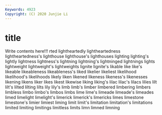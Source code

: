 ```yaml
---
Keywords: 4923
Copyright: (C) 2020 Junjie Li
---
```


# title

Write contents here!!!
rted 
lightheartedly 
lightheartedness
lightheartedness's 
lighthouse 
lighthouse's 
lighthouses 
lighting 
lighting's 
lightly 
lightness 
lightness's 
lightning
lightning's 
lightninged 
lightnings 
lights 
lightweight 
lightweight's 
lightweights 
lignite 
lignite's 
likable
like 
like's 
likeable 
likeableness 
likeableness's 
liked 
likelier 
likeliest 
likelihood 
likelihood's
likelihoods 
likely 
liken 
likened 
likeness 
likeness's 
likenesses 
likening 
likens 
liker
likes 
likest 
likewise 
liking 
liking's 
lilac 
lilac's 
lilacs 
lilies 
lilt
lilt's 
lilted 
lilting 
lilts 
lily 
lily's 
limb 
limb's 
limber 
limbered
limbering 
limbers 
limbless 
limbo 
limbo's 
limbos 
limbs 
lime 
lime's 
limeade
limeade's 
limeades 
limed 
limelight 
limelight's 
limerick 
limerick's 
limericks 
limes 
limestone
limestone's 
limier 
limiest 
liming 
limit 
limit's 
limitation 
limitation's 
limitations 
limited
limiting 
limitings 
limitless 
limits 
limn 
limned 
limning 
